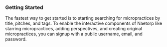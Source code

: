 ### Getting Started

The fastest way to get started is to starting searching for micropractices by title, pitches, and tags. To enable the interactive components of Naetorp like starring micropractices, adding perspectives, and creating original micropractices, you can signup with a public username, email, and password.